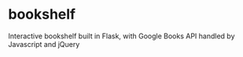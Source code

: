 # bookshelf
Interactive bookshelf built in Flask, with Google Books API handled by Javascript and jQuery
